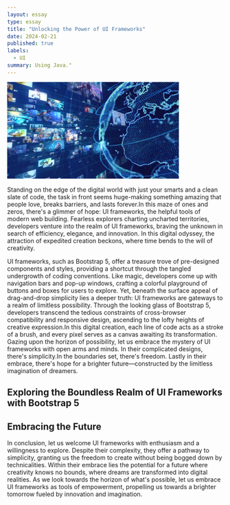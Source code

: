 ```yaml
---
layout: essay
type: essay
title: "Unlocking the Power of UI Frameworks"
date: 2024-02-21
published: true
labels:
  - UI
summary: Using Java."
---
```

  <div class="text-center p-4">
  <img width="400px" src="../img/iStock-1169722511.png" class="img-thumbnail">
</div>

Standing on the edge of the digital world with just your smarts and a clean slate of code, the task in front seems huge-making something amazing that people love, breaks barriers, and lasts forever.In this maze of ones and zeros, there's a glimmer of hope: UI frameworks, the helpful tools of modern web building. Fearless explorers charting uncharted territories, developers venture into the realm of UI frameworks, braving the unknown in search of efficiency, elegance, and innovation. In this digital odyssey, the attraction of expedited creation beckons, where time bends to the will of creativity.

UI frameworks, such as Bootstrap 5, offer a treasure trove of pre-designed components and styles, providing a shortcut through the tangled undergrowth of coding conventions. Like magic, developers come up with navigation bars and pop-up windows, crafting a colorful playground of buttons and boxes for users to explore. Yet, beneath the surface appeal of drag-and-drop simplicity lies a deeper truth: UI frameworks are gateways to a realm of limitless possibility. Through the looking glass of Bootstrap 5, developers transcend the tedious constraints of cross-browser compatibility and responsive design, ascending to the lofty heights of creative expression.In this digital creation, each line of code acts as a stroke of a brush, and every pixel serves as a canvas awaiting its transformation. Gazing upon the horizon of possibility, let us embrace the mystery of UI frameworks with open arms and minds. In their complicated designs, there's simplicity.In the boundaries set, there's freedom. Lastly in their embrace, there's hope for a brighter future—constructed by the limitless imagination of dreamers.

## Exploring the Boundless Realm of UI Frameworks with Bootstrap 5


## Embracing the Future
In conclusion, let us welcome UI frameworks with enthusiasm and a willingness to explore. Despite their complexity, they offer a pathway to simplicity, granting us the freedom to create without being bogged down by technicalities. Within their embrace lies the potential for a future where creativity knows no bounds, where dreams are transformed into digital realities. As we look towards the horizon of what's possible, let us embrace UI frameworks as tools of empowerment, propelling us towards a brighter tomorrow fueled by innovation and imagination.

